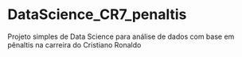 # DataScience_CR7_penaltis
Projeto simples de Data Science para análise de dados com base em pênaltis na carreira do Cristiano Ronaldo
